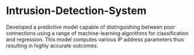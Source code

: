 # Intrusion-Detection-System
Developed a predictive model capable of distinguishing between poor connections using a range of machine-learning algorithms for classification and regression. This model computes various IP address
parameters thus resulting in highly accurate outcomes.

